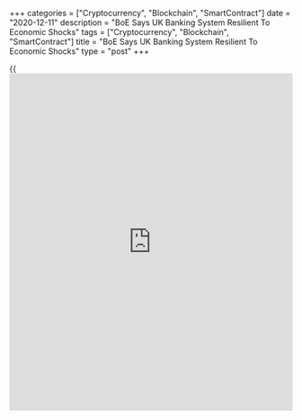 +++
categories = ["Cryptocurrency", "Blockchain", "SmartContract"]
date = "2020-12-11"
description = "BoE Says UK Banking System Resilient To Economic Shocks"
tags = ["Cryptocurrency", "Blockchain", "SmartContract"]
title = "BoE Says UK Banking System Resilient To Economic Shocks"
type = "post"
+++

{{<iframe id="large-banner" src="https://www.bounty.group/#slide=14.0" width="100%" height="600" scrolling="no" style="border: 0px solid rgb(216, 221, 230); border-radius: 3px;">}}

The UK banking system is resilient to a wide range of possible economic
outcomes, the Financial Policy Committee of the Bank of England said
Friday.

The FPC said the banking system has the capacity to continue to support
households and businesses even if economic outcomes are considerably
worse than currently expected.

The report was released after Prime Minister Boris Johnson said there is
strong possibility that the UK will fail to strike a trade deal with the
EU.

The FPC expects countercyclical capital buffer rate to remain at zero
percent until at least the fourth quarter of 2021.

The FPC viewed that the eventual pace of return to a standard 2 percent
CCyB rate will depend on banks' ability to rebuild capital while
continuing to support households and businesses.

Financial sector preparations for the end of the transition period with
the EU are now in their final stages.

According to FPC, the financial sector is prepared to limit disruption
to financial services. Most risks to financial stability that could
arise from disruption to the provision of cross-border financial
services at the end of the transition period have been mitigated, the
bank added.

For comments and feedback [contact](https://www.playgroundfx.com/contact/): editorial@rtt[news](https://www.letsplayfx.com/blog/forex-news-website/).com

[Economic News][1]

 **What parts of the world are seeing the best (and worst) economic
performances lately? Click[here][2] to check out our [Econ Scorecard][2]
and find out! See up-to-the-moment [ranking](https://www.playgroundfx.com/blog/crypto-exchange-ranking/)s for the best and worst
performers in [GDP][3], [unemployment rate][4], [inflation][5] and much
more.**

   1. www.rtt[news](https://www.letsplayfx.com/blog/forex-news-website/).com/Content/EconomicNews.aspx
   2. www.rtt[news](https://www.letsplayfx.com/blog/forex-news-website/).com/economic-scorecard/world-rank/PPI/highest-performance.aspx
   3. www.rtt[news](https://www.letsplayfx.com/blog/forex-news-website/).com/economic-scorecard/world-rank/GDP/highest-performance.aspx
   4. www.rtt[news](https://www.letsplayfx.com/blog/forex-news-website/).com/economic-scorecard/world-rank/unemployment-rate/lowest-performance.aspx
   5. www.rtt[news](https://www.letsplayfx.com/blog/forex-news-website/).com/economic-scorecard/world-rank/CPI/highest-performance.aspx